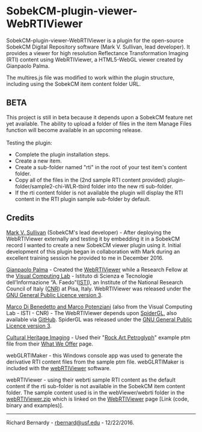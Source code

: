 # SobekCM-plugin-viewer-WebRTIViewer
<p>SobekCM-plugin-viewer-WebRTIViewer is a plugin for the open-source SobekCM Digital Repository software (Mark V. Sullivan, lead developer). It provides a viewer for high resolution Reflectance Transformation Imaging (RTI) content using WebRTIViewer, a HTML5-WebGL viewer created by Gianpaolo Palma.</p>
<p>The multires.js file was modified to work within the plugin structure, including using the SobekCM item content folder URL.</p>
<h2>BETA</h2>
<p>This project is still in beta because it depends upon a SobekCM feature net yet available. The ability to upload a folder of files in the item Manage Files function will become available in an upcoming release.<br/><br/><quote>Testing the plugin:<ul><li>Complete the plugin installation steps.</li><li>Create a new item.</li><li>Create a sub-folder named "rti" in the root of your test item's content folder.</li><li>Copy all of the files in the (2nd sample RTI content provided) plugin-folder/sample2-chi-WLR-tbird folder into the new rti sub-folder.</li><li>If the rti content folder is not available the plugin will display the RTI content in the RTI plugin sample sub-folder by default.</li></ul></quote></p>
<h2>Credits</h2>
<p><a href="https://github.com/MarkVSullivan">Mark V. Sullivan</a> (SobekCM's lead developer) - After deploying the WebRTIViewer externally and testing it by embedding it in a SobekCM record I wanted to create a new SobekCM viewer plugin using it. Initial development of this plugin began in collaboration with Mark during an excellent training session he provided to me in December 2016.</p>
<p><a href="http://vcg.isti.cnr.it/~palma/dokuwiki/doku.php">Gianpaolo Palma</a> - Created the <a href="http://vcg.isti.cnr.it/rti/webviewer.php">WebRTIViewer</a> while a Research Fellow at the <a href="http://vcg.isti.cnr.it/">Visual Computing Lab</a> - Istituto di Scienza e Tecnologie dell’Informazione “A. Faedo”(<a href="http://www.isti.cnr.it/">ISTI</a>), an Institute of the National Research Council of Italy (<a href="https://www.cnr.it/en">CNR</a>) at Pisa, Italy. WebRTIViewer was released under the <a href="https://www.gnu.org/licenses/gpl-3.0.en.html">GNU General Public Licence version 3</a>.</p>
<p><a href="http://www.spidergl.org/contacts.php">Marco Di Benedetto and Marco Potenziani</a> (also from the Visual Computing Lab - ISTI - CNR) - The WebRTIViewer depends upon <a href="http://www.spidergl.org/">SpiderGL</a>, also available via <a href="https://github.com/dibenedetto/SpiderGL">GitHub</a>. SpiderGL was released under the <a href="https://www.gnu.org/licenses/gpl-3.0.en.html">GNU General Public Licence version 3</a>.</p>
<p><a href="http://culturalheritageimaging.org">Cultural Heritage Imaging</a> - Used their "<a href="http://culturalheritageimaging.org/What_We_Offer/Downloads/rtiviewer/WLR-tbird-no-distortion_1000.ptm.zip">Rock Art Petroglyph</a>" example ptm file from their <a href="http://culturalheritageimaging.org/What_We_Offer/Downloads/View/index.html">What We Offer</a> page.</p>
<p>webGLRTIMaker - this Windows console app was used to generate the derivative RTI content files from the sample ptm file. webGLRTIMaker is included with the <a href="http://vcg.isti.cnr.it/~palma/webRTIViewer.zip">webRTIViewer</a> software.</p>
<p>webRTIViewer - using their webrti sample RTI content as the default content if the rti sub-folder is not available in the SobekCM item content folder. The sample content used is in the webViewer/webrti folder in the <a href="http://vcg.isti.cnr.it/~palma/webRTIViewer.zip">webRTIViewer.zip</a> which is linked on the <a href="http://vcg.isti.cnr.it/rti/webviewer.php">WebRTIViewer</a> page [Link (code, binary and examples)].</p>
<hr/>
<p>Richard Bernardy - <a href="mailto:rbernard@usf.edu">rbernard@usf.edu</a> - 12/22/2016.</p>
